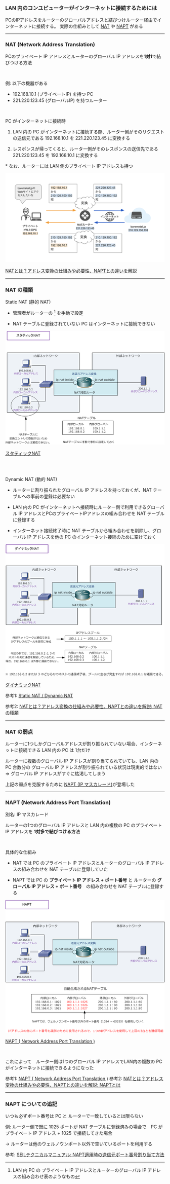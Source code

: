 ### LAN 内のコンユピューターがインターネットに接続するためには

PCのIPアドレスをルーターのグローバルアドレスと結びつけルーター経由でインターネットに接続する。
実際の仕組みとして [NAT](#NAT) や [NAPT](#NAPT) がある

---
<div id="NAT"></div>

### NAT (Network Address Translation)

PCのプライベート IP アドレスとルーターのグローバル IP アドレスを**1対1**で結びつける方法

<br>

例: 以下の機器がある
- 192.168.10.1 (プライベートIP) を持つ PC
- 221.220.123.45 (グローバルIP) を持つルーター


<br>

PC がインターネットに接続時

1. LAN 内の PC がインターネットに接続する際、ルーター側がそのリクエストの送信元である 192.168.10.1 を 221.220.123.45 に変換する

2. レスポンスが帰ってくると、ルーター側がそのレスポンスの送信先である 221.220.123.45 を 192.168.10.1 に変換する

\* なお、ルーターには LAN 側のプライベート IP アドレスも持つ

<img src="./img/NAT_1.png" />

[NATとは？アドレス変換の仕組みや必要性、NAPTとの違いを解説](https://baremetal.jp/blog/2023/09/08/1298/)

---

### NAT の種類

Static NAT (静的 NAT)

- 管理者がルーターの [^NATテーブル] を手動で設定

- NAT テーブルに登録されていない PC はインターネットに接続できない

[^NATテーブル]: LAN 内 PC の プライベート IP アドレスとルーターのグローバル IP アドレスの組み合わせ表のようなもの

<img src="./img/Static-NAT_1.png" />

[スタティックNAT](https://www.infraexpert.com/study/ip11.html)

<br>
<br>

Dynamic NAT (動的 NAT)

- ルーターに割り振られたグローバル IP アドレスを持っておくが、NAT テーブルへの事前の登録は必要ない

- LAN 内の PC がインターネットへ接続時にルーター側で利用できるグローバル IP アドレスとPCのプライベートIPアドレスの組み合わせを NAT テーブルに登録する

- インターネット接続終了時に NAT テーブルから組み合わせを削除し、グローバル IP アドレスを他の PC のインターネット接続のために空けておく

<img src="./img/Dynamic-NAT_1.png" />

[ダイナミックNAT](https://www.infraexpert.com/study/ip11.html)


参考1: [Static NAT / Dynamic NAT](https://www.infraexpert.com/study/ip11.html)

参考2: [NATとは？アドレス変換の仕組みや必要性、NAPTとの違いを解説: NATの種類](https://baremetal.jp/blog/2023/09/08/1298/)

---

### NAT の弱点

ルーターに1つしかグローバルアドレスが割り振られていない場合、インターネットに接続できる LAN 内の PC は 1台だけ

ルーターに複数のグローバル IP アドレスが割り当てられていても、LAN 内の PC 台数分の グローバル IP アドレスが割り振られている状況は現実的ではない => グローバル IP アドレスがすぐに枯渇してしまう

上記の弱点を克服するために [NAPT (IP マスカレード)](#NAPT)が登場した

---
<div id="NAPT"></div>

### NAPT (Network Address Port Translation)

別名: IP マスカレード

ルーターの1つのグローバル IP アドレスと LAN 内の複数の PC のプライベート IP アドレスを **1対多で結びつける**方法

<br>

具体的な仕組み

- NAT では PC のプライベート IP アドレスとルーターのグローバル IP アドレスの組み合わせを NAT テーブルに登録していた

- NAPT では PC の **プライベート IP アドレス + ポート番号** と ルーターの **グローバル IP アドレス + ポート番号**　の組み合わせを NAT テーブルに登録する

<img src="./img/NAPT_1.png" />

[NAPT ( Network Address Port Translation )](https://www.infraexpert.com/study/ip11.5.html)

<br>

これによって　ルーター側は1つのグローバル IP アドレスでLAN内の複数の PC がインターネットに接続できるようになった

参考1: [NAPT ( Network Address Port Translation )](https://www.infraexpert.com/study/ip11.5.html)
参考2: [NATとは？アドレス変換の仕組みや必要性、NAPTとの違いを解説: NAPTとは](https://baremetal.jp/blog/2023/09/08/1298/#NAPTとは)

---

### NAPT についての追記

いつも必ずポート番号は PC と ルーターで一致しているとは限らない

例: ルーター側で既に 1025 ポートが NAT テーブルに登録済みの場合で　PC が　プライベート IP アドレス + 1025 で接続してきた場合

-> ルーターは他のウェルノウンポート以外で空いているポートを利用する


参考: [SEILテクニカルマニュアル: NAPT適用時の送信元ポート番号割り当て方法](https://www.seil.jp/doc/index.html#fn/nat/napt.html)